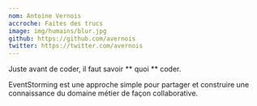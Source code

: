 ```yaml
---
nom: Antoine Vernois
accroche: Faites des trucs
image: img/humains/blur.jpg 
github: https://github.com/avernois
twitter: https://twitter.com/avernois
---
```


Juste avant de coder, il faut savoir ** quoi ** coder.

EventStorming est une approche simple pour partager et construire une connaissance du domaine métier de façon collaborative.